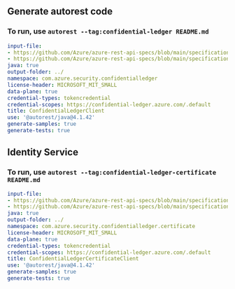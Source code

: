 ## Generate autorest code
### To run, use `autorest --tag:confidential-ledger README.md`

``` yaml $(tag) == 'confidential-ledger'
input-file: 
- https://github.com/Azure/azure-rest-api-specs/blob/main/specification/confidentialledger/data-plane/Microsoft.ConfidentialLedger/stable/2022-05-13/common.json
- https://github.com/Azure/azure-rest-api-specs/blob/main/specification/confidentialledger/data-plane/Microsoft.ConfidentialLedger/stable/2022-05-13/confidentialledger.json
java: true
output-folder: ../
namespace: com.azure.security.confidentialledger
license-header: MICROSOFT_MIT_SMALL
data-plane: true
credential-types: tokencredential
credential-scopes: https://confidential-ledger.azure.com/.default
title: ConfidentialLedgerClient
use: '@autorest/java@4.1.42'
generate-samples: true
generate-tests: true
```


## Identity Service
### To run, use `autorest --tag:confidential-ledger-certificate README.md`
``` yaml $(tag) == 'confidential-ledger-certificate'
input-file: 
- https://github.com/Azure/azure-rest-api-specs/blob/main/specification/confidentialledger/data-plane/Microsoft.ConfidentialLedger/stable/2022-05-13/common.json
- https://github.com/Azure/azure-rest-api-specs/blob/main/specification/confidentialledger/data-plane/Microsoft.ConfidentialLedger/stable/2022-05-13/identityservice.json
java: true
output-folder: ../
namespace: com.azure.security.confidentialledger.certificate
license-header: MICROSOFT_MIT_SMALL
data-plane: true
credential-types: tokencredential
credential-scopes: https://confidential-ledger.azure.com/.default
title: ConfidentialLedgerCertificateClient
use: '@autorest/java@4.1.42'
generate-samples: true
generate-tests: true
```
